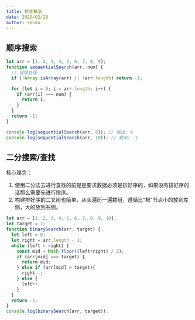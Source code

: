 ```yaml
---
title: 排序算法
date: 2025/02/28
author: senmu
---
```


## 顺序搜索

```js
let arr = [1, 2, 3, 4, 5, 6, 7, 8, 9];
function sequentialSearch(arr, num) {
  // 容错处理
  if (!Array.isArray(arr) || !arr.length) return -1;

  for (let i = 0; i < arr.length; i++) {
    if (arr[i] === num) {
      return i;
    }
  }
  return -1;
}

console.log(sequentialSearch(arr, 5)); // 输出: 4
console.log(sequentialSearch(arr, 10)); // 输出: -1
```

## 二分搜索/查找

核心理念：

  1. 使用二分法去进行查找的前提是要求数据必须是排好序的，如果没有排好序的话那么需要先进行排序。
  2. 构建排好序的二叉树也简单，从头遍历一遍数组，遵循比“根”节点小的放到左侧，大的放到右侧。

```js
let arr = [1, 2, 3, 4, 5, 6, 7, 8, 9, 10];
let target = 7;
function binarySearch(arr, target) {
  let left = 0;
  let right = arr.length - 1;
  while (left < right) {
    const mid = Math.floor((left+right) / 2);
    if (arr[mid] === target) {
      return mid;
    } else if (arr[mid] > target){
      right--;
    } else {
      left++;
    }
  }
  return -1;
}
console.log(binarySearch(arr, target));
```
